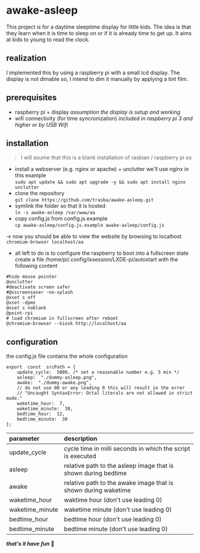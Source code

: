 # awake-asleep

This project is for a daytime sleeptime display for little kids.
The idea is that they learn when it is time to sleep on or if it is already time to get up.
It aims at kids to young to read the clock.

## realization

I implemented this by using a raspberry pi with a small lcd display.
The display is not dimable so, I intend to dim it manually by applying a tint film.

## prerequisites

* raspberry pi + display
*assumption the display is setup and working*
* wifi connectivity (for time syncronization)
*included in raspberry pi 3 and higher
or by USB Wifi*

## installation

>I will asume that this is a blank installation of rasbian / raspberry pi os

 * install a webserver (e.g. nginx or apache) + unclutter we'll use nginx in this example \
 `sudo apt update && sudo apt upgrade -y && sudo apt install nginx unclutter`
 * clone the repository \
`git clone https://github.com/trasba/awake-asleep.git`
 * symlink the folder so that it is hosted \
`ln -s awake-asleep /var/www/aa` 
 * copy config.js from config.js.example \
 `cp awake-asleep/config.js.example awake-asleep/config.js `

-> now you should be able to view the website by browsing to localhost \
`chromium-browser localhost/aa`

 * all left to do is to configure the raspberry to boot into a fullscreen state
 create a file /home/pi/.config/lxsession/LXDE-pi/autostart with the following content
```
#hide mouse pointer
@unclutter
#deactivate screen safer
#@xscreensaver -no-splash
@xset s off
@xset -dpms
@xset s noblank
@point-rpi
# load chromium in fullscreen after reboot
@chromium-browser --kiosk http://localhost/aa
```
## configuration
the config.js file contains the whole configuration

```
export  const  srcPath = {
	update_cycle:  5000, /* set a reasonable number e.g. 5 min */
	asleep:  "./dummy-asleep.png",
	awake:  "./dummy-awake.png",
	// do not use 00 or any leading 0 this will result in the error
	// "Uncaught SyntaxError: Octal literals are not allowed in strict mode."
	waketime_hour:  7,
	waketime_minute:  30,
	bedtime_hour:  12,
	bedtime_minute:  30
};
```

| parameter      | description |
| :----------- | :----------- |
| update_cycle	|	cycle time in milli seconds in which the script is executed  |
| asleep| relative path to the asleep image that is shown during bedtime |
| awake| relative path to the awake image that is shown during waketime |
| waketime_hour| waktime hour (don't use leading 0) |
| waketime_minute| waketime minute (don't use leading 0) |
| bedtime_hour| bedtime hour (don't use leading 0) |
| bedtime_minute|bedtime minute (don't use leading 0) |

***that's it have fun*** :tada:
